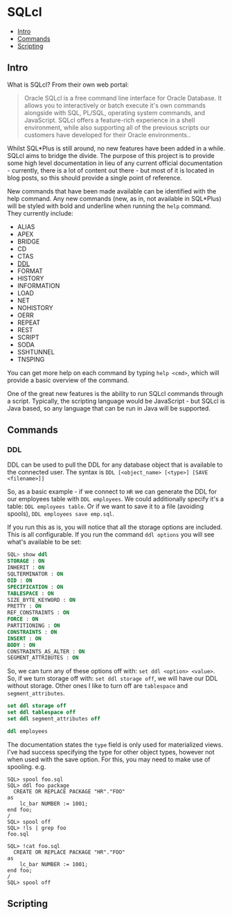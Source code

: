 # SQLcl

* [Intro](#intro)
* [Commands](#commands)
* [Scripting](#scripting)

## Intro

What is SQLcl? From their own web portal:

> Oracle SQLcl is a free command line interface for Oracle Database. It allows you to interactively or batch execute it's own commands alongside with SQL, PL/SQL, operating system commands, and JavaScript. SQLcl offers a feature-rich experience in a shell environment, while also supporting all of the previous scripts our customers have developed for their Oracle environments..

Whilst SQL*Plus is still around, no new features have been added in a while. SQLcl aims to bridge the divide. The purpose of this project is to provide some high level documentation in lieu of any current official documentation - currently, there is a lot of content out there - but most of it is located in blog posts, so this should provide a single point of reference.

New commands that have been made available can be identified with the help command. Any new commands (new, as in, not available in SQL*Plus) will be styled with bold and underline when running the `help` command. They currently include:

* ALIAS
* APEX
* BRIDGE
* CD
* CTAS
* [DDL](#ddl)
* FORMAT
* HISTORY
* INFORMATION
* LOAD
* NET
* NOHISTORY
* OERR
* REPEAT
* REST
* SCRIPT
* SODA
* SSHTUNNEL
* TNSPING

You can get more help on each command by typing `help <cmd>`, which will provide a basic overview of the command.

One of the great new features is the ability to run SQLcl commands through a script. Typically, the scripting language would be JavaScript - but SQLcl is Java based, so any language that can be run in Java will be supported.

## Commands

### DDL

DDL can be used to pull the DDL for any database object that is available to the connected user. The syntax is `DDL [<object_name> [<type>] [SAVE <filename>]]`

So, as a basic example - if we connect to `HR` we can generate the DDL for our employees table with `DDL employees`. We could additionally specify it's a table: `DDL employees table`. Or if we want to save it to a file (avoiding spools), `DDL employees save emp.sql`.

If you run this as is, you will notice that all the storage options are included. This is all configurable. If you run the command `ddl options` you will see what's available to be set:

```sql
SQL> show ddl
STORAGE : ON
INHERIT : ON
SQLTERMINATOR : ON
OID : ON
SPECIFICATION : ON
TABLESPACE : ON
SIZE_BYTE_KEYWORD : ON
PRETTY : ON
REF_CONSTRAINTS : ON
FORCE : ON
PARTITIONING : ON
CONSTRAINTS : ON
INSERT : ON
BODY : ON
CONSTRAINTS_AS_ALTER : ON
SEGMENT_ATTRIBUTES : ON
```

So, we can turn any of these options off with: `set ddl <option> <value>`. So, if we turn storage off with: `set ddl storage off`, we will have our DDL without storage. Other ones I like to turn off are `tablespace` and `segment_attributes`.

```sql
set ddl storage off
set ddl tablespace off
set ddl segment_attributes off

ddl employees
```

The documentation states the `type` field is only used for materialized views. I've had success specifying the type for other object types, however not when used with the save option. For this, you may need to make use of spooling. e.g.

```
SQL> spool foo.sql
SQL> ddl foo package
  CREATE OR REPLACE PACKAGE "HR"."FOO"
as
    lc_bar NUMBER := 1001;
end foo;
/
SQL> spool off
SQL> !ls | grep foo
foo.sql

SQL> !cat foo.sql
  CREATE OR REPLACE PACKAGE "HR"."FOO"
as
    lc_bar NUMBER := 1001;
end foo;
/
SQL> spool off
```

## Scripting
